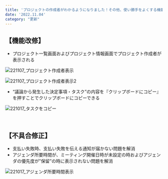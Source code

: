 ```yaml
---
title: 'プロジェクトの作成者がわかるようになりました！その他、使い勝手をよくする機能改修、不具合の修正を行いました。'
date: '2022.11.04'
category: "更新"
---
```


## 【機能改修】
- プロジェクト一覧画面およびプロジェクト情報画面でプロジェクト作成者が表示される

![221107_プロジェクト作成者表示](https://user-images.githubusercontent.com/92074639/200251452-16c9554c-f797-4d88-a44a-43f8f92ffce1.png)

![221107_プロジェクト作成者表示2](https://user-images.githubusercontent.com/92074639/200251476-38e090f6-9cc1-415e-9c32-16f74e9c6e29.png)


- “議論から発生した決定事項・タスク”の内容を『クリップボードにコピー』を押すことでクリップボードにコピーできる

![221017_タスクをコピー](https://user-images.githubusercontent.com/92074639/200251706-0bbf1baf-9015-445e-b194-11ce4ea52b6e.png)

<br>

## 【不具合修正】
- 支払い失敗時、支払い失敗を伝える通知が届かない問題を解消
- アジェンダ所要時間が、ミーティング開催日時が未設定の時およびアジェンダの優先度が”保留”の時に表示されない問題を解消

![221017_アジェンダ所要時間表示](https://user-images.githubusercontent.com/92074639/200251875-bbe8da0f-e28b-4e33-b9bc-0e09bdf882a5.png)
